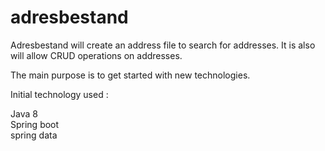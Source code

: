 # adresbestand

Adresbestand will create an address file to search for addresses.
It is also will allow CRUD operations on addresses.

The main purpose is to get started with new technologies.

Initial technology used :

Java 8  <br/>
Spring boot <br/>
spring data <br/>


